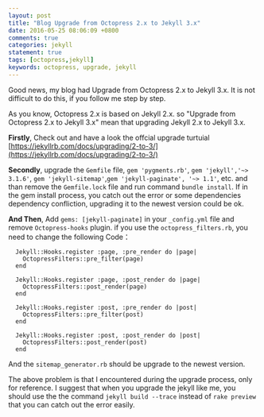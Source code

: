 ```yaml
---
layout: post
title: "Blog Upgrade from Octopress 2.x to Jekyll 3.x"
date: 2016-05-25 08:06:09 +0800
comments: true
categories: jekyll
statement: true
tags: [octopress,jekyll]
keywords: octopress, upgrade, jekyll
---
```


Good news, my blog had Upgrade from Octopress 2.x to Jekyll 3.x. It is not difficult to do this, if you follow me step by step.

As you know, Octopress 2.x is based on Jekyll 2.x. so "Upgrade from Octopress 2.x to Jekyll 3.x" mean that upgrading Jekyll 2.x to Jekyll 3.x.

<!--more-->

**Firstly**, Check out and have a look the offcial upgrade turtuial [https://jekyllrb.com/docs/upgrading/2-to-3/](https://jekyllrb.com/docs/upgrading/2-to-3/)


**Secondly**, upgrade the `Gemfile` file, `gem 'pygments.rb'`, `gem 'jekyll','~> 3.1.6'`, `gem 'jekyll-sitemap'`,`gem 'jekyll-paginate', '~> 1.1'`, etc. and than remove the `Gemfile.lock` file and run command `bundle install`. If in the gem install process, you catch out the error or some dependencies dependency confliction, upgrading it to the newest version could be ok.


**And Then**, Add `gems: [jekyll-paginate]`  in your `_config.yml` file and remove `Octopress-hooks` plugin. if you use the `octopress_filters.rb`, you need to change the following Code：

```
  Jekyll::Hooks.register :page, :pre_render do |page|
    OctopressFilters::pre_filter(page)
  end

  Jekyll::Hooks.register :page, :post_render do |page|
    OctopressFilters::post_render(page)
  end

  Jekyll::Hooks.register :post, :pre_render do |post|
    OctopressFilters::pre_filter(post)
  end

  Jekyll::Hooks.register :post, :post_render do |post|
    OctopressFilters::post_render(post)
  end
```

And the `sitemap_generator.rb` should be upgrade to the newest version.

The above problem is that I encountered during the upgrade process, only for reference. I suggest that when you upgrade the jekyll like me, you should use the the command `jekyll build --trace` instead of `rake preview` that you can catch out the error easily.













